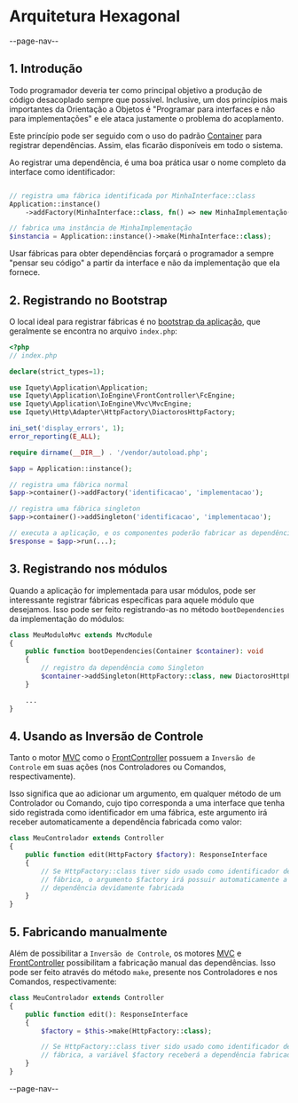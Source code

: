# Arquitetura Hexagonal

--page-nav--

## 1. Introdução

Todo programador deveria ter como principal objetivo a produção de código
desacoplado sempre que possível. Inclusive, um dos princípios mais importantes
da Orientação a Objetos é "Programar para interfaces e não para implementações"
e ele ataca justamente o problema do acoplamento.

Este princípio pode ser seguido com o uso do padrão [Container](https://www.php-fig.org/psr/psr-11/)
para registrar dependências. Assim, elas ficarão disponíveis em todo o sistema.

Ao registrar uma dependência, é uma boa prática usar o nome completo da interface
como identificador:

```php

// registra uma fábrica identificada por MinhaInterface::class
Application::instance()
    ->addFactory(MinhaInterface::class, fn() => new MinhaImplementação());

// fabrica uma instância de MinhaImplementação
$instancia = Application::instance()->make(MinhaInterface::class);
```

Usar fábricas para obter dependências forçará o programador a sempre "pensar
seu código" a partir da interface e não da implementação que ela fornece.

## 2. Registrando no Bootstrap

O local ideal para registrar fábricas é no [bootstrap da aplicação](01-instanciando.md),
que geralmente se encontra no arquivo `index.php`:

```php
<?php
// index.php

declare(strict_types=1);

use Iquety\Application\Application;
use Iquety\Application\IoEngine\FrontController\FcEngine;
use Iquety\Application\IoEngine\Mvc\MvcEngine;
use Iquety\Http\Adapter\HttpFactory\DiactorosHttpFactory;

ini_set('display_errors', 1);
error_reporting(E_ALL);

require dirname(__DIR__) . '/vendor/autoload.php';

$app = Application::instance();

// registra uma fábrica normal
$app->container()->addFactory('identificacao', 'implementacao');

// registra uma fábrica singleton
$app->container()->addSingleton('identificacao', 'implementacao');

// executa a aplicação, e os componentes poderão fabricar as dependências
$response = $app->run(...);
```

## 3. Registrando nos módulos

Quando a aplicação for implementada para usar módulos, pode ser interessante
registrar fábricas específicas para aquele módulo que desejamos. Isso pode ser
feito registrando-as no método `bootDependencies` da implementação do módulos:

```php
class MeuModuloMvc extends MvcModule
{
    public function bootDependencies(Container $container): void
    {
        // registro da dependência como Singleton
        $container->addSingleton(HttpFactory::class, new DiactorosHttpFactory());
    }

    ...
}
```

## 4. Usando as Inversão de Controle

Tanto o motor [MVC](05-motor-mvc.md) como o [FrontController](06-motor-fc.md)
possuem a `Inversão de Controle` em suas ações (nos Controladores ou Comandos,
respectivamente).

Isso significa que ao adicionar um argumento, em qualquer método de um Controlador
ou Comando, cujo tipo corresponda a uma interface que tenha sido registrada como
identificador em uma fábrica, este argumento irá receber automaticamente a
dependência fabricada como valor:

```php
class MeuControlador extends Controller
{
    public function edit(HttpFactory $factory): ResponseInterface
    {
        // Se HttpFactory::class tiver sido usado como identificador de uma
        // fábrica, o argumento $factory irá possuir automaticamente a
        // dependência devidamente fabricada
    }
}
```

## 5. Fabricando manualmente

Além de possibilitar a `Inversão de Controle`, os motores [MVC](05-motor-mvc.md)
e [FrontController](06-motor-fc.md) possibilitam a fabricação manual das
dependências. Isso pode ser feito através do método `make`, presente nos
Controladores e nos Comandos, respectivamente:

```php
class MeuControlador extends Controller
{
    public function edit(): ResponseInterface
    {
        $factory = $this->make(HttpFactory::class);

        // Se HttpFactory::class tiver sido usado como identificador de uma
        // fábrica, a variável $factory receberá a dependência fabricada
    }
}
```

--page-nav--
